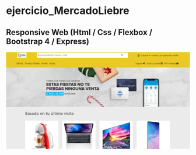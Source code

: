 # ejercicio_MercadoLiebre

## Responsive Web (Html / Css / Flexbox / Bootstrap 4 / Express)

<img src="public/images/thumb.png">
